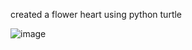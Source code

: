 created a flower heart using python turtle

![image](https://github.com/user-attachments/assets/dd7b038c-bfe6-4ffd-bd4e-b5a0ad7fa3d0)
